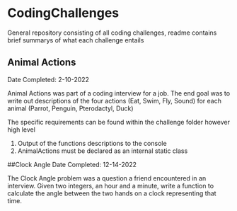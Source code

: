 # CodingChallenges
General repository consisting of all coding challenges, readme contains brief summarys of what each challenge entails


## Animal Actions
Date Completed: 2-10-2022

Animal Actions was part of a coding interview for a job.
The end goal was to write out descriptions of the four actions (Eat, Swim, Fly, Sound) for each animal (Parrot, Penguin, Pterodactyl, Duck)

The specific requirements can be found within the challenge folder however high level
1. Output of the functions descriptions to the console
2. AnimalActions must be declared as an internal static class

##Clock Angle
Date Completed: 12-14-2022

The Clock Angle problem was a question a friend encountered in an interview.
Given two integers, an hour and a minute, write a function to calculate the angle between the two hands on a clock representing that time.